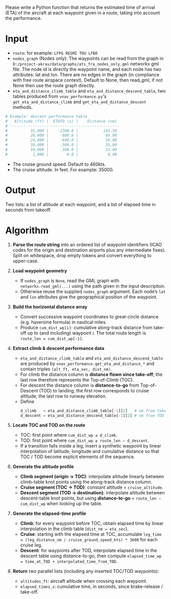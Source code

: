 Please write a Python function that returns the estimated time of arrival (ETA) of the aircraft at each waypoint given in a route, taking into account the performance.

# Input
- `route`: for example: `LFPG RESMI TOU LFBO`
- `nodes_graph` (Nodes only): The waypoints can be read from the graph in `D:/project-akrav/data/graphs/ats_fra_nodes_only.gml` networkx gml file. The node id is directly the waypoint name, and each node has two attributes: lat and lon. There are no edges in the graph (in compliance with free route airspace context). Default to None, then read_gml, if not None then use the route graph directly.
- `eta_and_distance_climb_table` and `eta_and_distance_descend_table`, two tables produced from `vnav_performance.py`'s `get_eta_and_distance_climb` and `get_eta_and_distance_descent` methods.
```python
# Example: descent performance table
#   Altitude (ft) |  ETATO (s) |    Distance (nm)
# ------------------------------------------------
#          35,000 |    -1300.0 |           141.50
#          28,000 |     -880.0 |            89.00
#          24,000 |     -640.0 |            59.00
#          20,000 |     -560.0 |            35.00
#          10,000 |     -360.0 |            15.00
#           1,000 |        0.0 |             0.00
```
- The cruise ground speed. Default to 460kts.
- The cruise altitude. In feet. For example: 35000.

# Output
Two lists: a list of altitude at each waypoint, and a list of elapsed time in seconds from takeoff.

# Algorithm

1. **Parse the route string** into an ordered list of waypoint identifiers (ICAO codes for the origin and destination airports plus any intermediate fixes). Split on whitespace, drop empty tokens and convert everything to upper-case.

2. **Load waypoint geometry**
   - If `nodes_graph` is `None`, read the GML graph with `networkx.read_gml(...)` using the path given in the input description.
   - Otherwise reuse the supplied `nodes_graph` argument.
   Each node’s `lat` and `lon` attributes give the geographical position of the waypoint.

3. **Build the horizontal distance array**
   - Convert successive waypoint coordinates to great-circle distance (e.g. haversine formula) in nautical miles.
   - Produce `cum_dist_wp[i]`: cumulative along-track distance from take-off up to (and including) waypoint *i*. The total route length is `route_len = cum_dist_wp[-1]`.

4. **Extract climb & descent performance data**
   - `eta_and_distance_climb_table` and `eta_and_distance_descend_table` are produced by `vnav_performance.get_eta_and_distance_*` and contain triples `(alt_ft, eta_sec, dist_nm)`.
   - For climb the distance column is **distance flown since take-off**; the last row therefore represents the Top-of-Climb (TOC).
   - For descent the distance column is **distance-to-go** from Top-of-Descent (TOD) to landing; the first row corresponds to cruise altitude, the last row to runway elevation.
   - Define
     ```python
     d_climb   = eta_and_distance_climb_table[-1][2]   # nm from take-off to TOC
     d_descent = eta_and_distance_descend_table[-1][2] # nm from TOD to landing
     ```

5. **Locate TOC and TOD on the route**
   - TOC: first point where `cum_dist_wp ≥ d_climb`.
   - TOD: first point where `cum_dist_wp ≥ route_len − d_descent`.
   - If a transition falls inside a leg, insert a synthetic waypoint by linear interpolation of latitude, longitude and cumulative distance so that TOC / TOD become explicit elements of the sequence.

6. **Generate the altitude profile**
   - **Climb segment (origin → TOC)**: interpolate altitude linearly between climb-table knot points using the along-track distance column.
   - **Cruise segment (TOC → TOD)**: constant altitude = `cruise_altitude`.
   - **Descent segment (TOD → destination)**: interpolate altitude between descent-table knot points, but using **distance-to-go** = `route_len − cum_dist_wp` when looking up the table.

7. **Generate the elapsed-time profile**
   - **Climb**: for every waypoint before TOC, obtain elapsed time by linear interpolation in the climb table (`dist_nm ↔ eta_sec`).
   - **Cruise**: starting with the elapsed time at TOC, accumulate `leg_time = (leg_distance_nm / cruise_ground_speed_kts) * 3600` for each cruise leg.
   - **Descent**: for waypoints after TOD, interpolate elapsed time in the descent table using distance-to-go, then compute `elapsed_time_wp = time_at_TOD + interpolated_time_from_TOD`.

8. **Return** two parallel lists (including any inserted TOC/TOD waypoints):
   - `altitudes_ft`: aircraft altitude when crossing each waypoint.
   - `elapsed_times_s`: cumulative time, in seconds, since brake-release / take-off.
